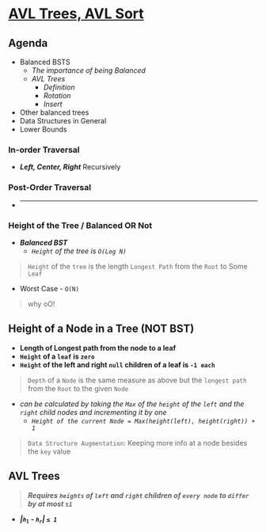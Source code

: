 # [AVL Trees, AVL Sort](https://youtu.be/FNeL18KsWPc?list=PLUl4u3cNGP61Oq3tWYp6V_F-5jb5L2iHb)

## Agenda

- Balanced BSTS
  - _The importance of being Balanced_
  - _AVL Trees_
    - _Definition_
    - _Rotation_
    - _Insert_
- Other balanced trees
- Data Structures in General
- Lower Bounds

### In-order Traversal

- ***Left, Center, Right*** Recursively

### Post-Order Traversal

- ******

### Height of the Tree / Balanced OR Not

- ***Balanced BST***
  - _`Height` of the tree is `O(Log N)`_

> `Height` of the `tree` is the length `Longest Path` from the `Root` to Some `Leaf`

- Worst Case - `O(N)`

> why oO!

## Height of a Node in a Tree (NOT BST)

- **Length of Longest path from the node to a leaf**
- **`Height` of a `leaf` is `zero`**
- **`Height` of the left and right `null` children of a leaf is `-1 each`**

> `Depth` of a `Node` is the same measure as above but the `longest path` from the `Root` to the given `Node`

- _can be calculated by taking the `Max` of the `height` of the `left` and the `right` child nodes and incrementing it by one_
  - _`Height of the current Node = Max(height(left), height(right)) + 1`_

> `Data Structure Augmentation`: Keeping more info at a node besides the `key` value

## AVL Trees

> ***Requires `heights` of `left` and `right` children of `every node` to `differ` by at most `±1`***

- ***|`h`<sub>`l`</sub> - `h`<sub>`r`</sub>| `≤ 1`***

